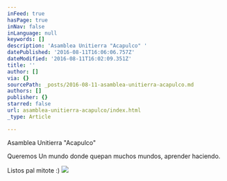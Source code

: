 ```yaml
---
inFeed: true
hasPage: true
inNav: false
inLanguage: null
keywords: []
description: 'Asamblea Unitierra "Acapulco" '
datePublished: '2016-08-11T16:06:06.757Z'
dateModified: '2016-08-11T16:02:09.351Z'
title: ''
author: []
via: {}
sourcePath: _posts/2016-08-11-asamblea-unitierra-acapulco.md
authors: []
publisher: {}
starred: false
url: asamblea-unitierra-acapulco/index.html
_type: Article

---
```

Asamblea Unitierra "Acapulco" 

Queremos Un mundo donde quepan muchos mundos, aprender haciendo.

Listos pal mitote :)
![](https://the-grid-user-content.s3-us-west-2.amazonaws.com/738ab6fc-654e-498d-9bf8-4540e577c88e.jpg)